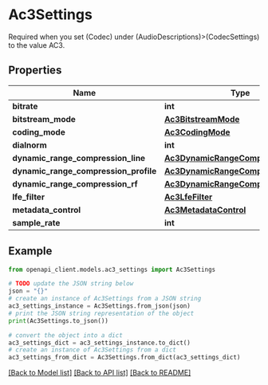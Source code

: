 # Ac3Settings

Required when you set (Codec) under (AudioDescriptions)>(CodecSettings) to the value AC3.

## Properties

Name | Type | Description | Notes
------------ | ------------- | ------------- | -------------
**bitrate** | **int** |  | [optional] 
**bitstream_mode** | [**Ac3BitstreamMode**](Ac3BitstreamMode.md) |  | [optional] 
**coding_mode** | [**Ac3CodingMode**](Ac3CodingMode.md) |  | [optional] 
**dialnorm** | **int** |  | [optional] 
**dynamic_range_compression_line** | [**Ac3DynamicRangeCompressionLine**](Ac3DynamicRangeCompressionLine.md) |  | [optional] 
**dynamic_range_compression_profile** | [**Ac3DynamicRangeCompressionProfile**](Ac3DynamicRangeCompressionProfile.md) |  | [optional] 
**dynamic_range_compression_rf** | [**Ac3DynamicRangeCompressionRf**](Ac3DynamicRangeCompressionRf.md) |  | [optional] 
**lfe_filter** | [**Ac3LfeFilter**](Ac3LfeFilter.md) |  | [optional] 
**metadata_control** | [**Ac3MetadataControl**](Ac3MetadataControl.md) |  | [optional] 
**sample_rate** | **int** |  | [optional] 

## Example

```python
from openapi_client.models.ac3_settings import Ac3Settings

# TODO update the JSON string below
json = "{}"
# create an instance of Ac3Settings from a JSON string
ac3_settings_instance = Ac3Settings.from_json(json)
# print the JSON string representation of the object
print(Ac3Settings.to_json())

# convert the object into a dict
ac3_settings_dict = ac3_settings_instance.to_dict()
# create an instance of Ac3Settings from a dict
ac3_settings_from_dict = Ac3Settings.from_dict(ac3_settings_dict)
```
[[Back to Model list]](../README.md#documentation-for-models) [[Back to API list]](../README.md#documentation-for-api-endpoints) [[Back to README]](../README.md)



